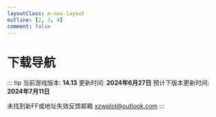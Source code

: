 ```yaml
---
layoutClass: m-nav-layout
outline: [2, 3, 4]
comment: false
---
```


<script setup>
import { NAV_DATA } from './data'
</script>
<style src="./index.scss"> </style>

# 下载导航
::: tip
当前游戏版本: **14.13**
更新时间: **2024年6月27日**
预计下版本更新时间: **2024年7月11日**

未找到新FF或地址失效反馈邮箱 [xzwplol@outlook.com](mailto:xzwplol@outlook.com)
:::

<MNavLinks v-for="{title, items} in NAV_DATA" :title="title" :items="items"/>





